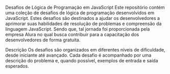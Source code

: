 Desafios de Lógica de Programação em JavaScript
Este repositório contém uma coleção de desafios de lógica de programação desenvolvidos em JavaScript. Estes desafios são destinados a ajudar os desenvolvedores a aprimorar suas habilidades de resolução de problemas e compreensão da linguagem JavaScript. Sendo que, tal jornada foi proporcionada pela empresa Alura no qual busca contribuir para a capacitação dos desenvolvedores de forma gratuita.

Descrição
Os desafios são organizados em diferentes níveis de dificuldade, desde iniciante até avançado. Cada desafio é acompanhado por uma descrição do problema e, quando possível, exemplos de entrada e saída esperados.


